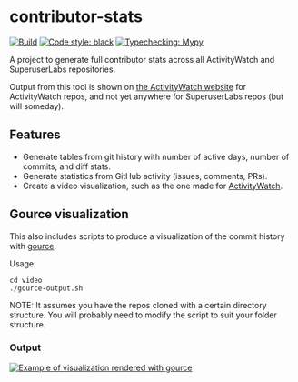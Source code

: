 contributor-stats
=================

[![Build](https://github.com/ActivityWatch/contributor-stats/actions/workflows/build.yml/badge.svg)](https://github.com/ActivityWatch/contributor-stats/actions/workflows/build.yml)
[![Code style: black](https://img.shields.io/badge/code%20style-black-000000.svg)](https://github.com/psf/black)
[![Typechecking: Mypy](http://www.mypy-lang.org/static/mypy_badge.svg)](http://mypy-lang.org/)

A project to generate full contributor stats across all ActivityWatch and SuperuserLabs repositories.

Output from this tool is shown on [the ActivityWatch website](https://activitywatch.net/contributors/) for ActivityWatch repos, and not yet anywhere for SuperuserLabs repos (but will someday).

## Features

 - Generate tables from git history with number of active days, number of commits, and diff stats.
 - Generate statistics from GitHub activity (issues, comments, PRs).
 - Create a video visualization, such as the one made for [ActivityWatch]().

## Gource visualization

This also includes scripts to produce a visualization of the commit history with [gource](https://gource.io/).

Usage:

```
cd video
./gource-output.sh
```

NOTE: It assumes you have the repos cloned with a certain directory structure. You will probably need to modify the script to suit your folder structure.

### Output

[![Example of visualization rendered with gource](http://img.youtube.com/vi/zjIn43lZq3U/0.jpg)](http://www.youtube.com/watch?v=zjIn43lZq3U "ActivityWatch Development Visualization 2014-2020, with Gource")
